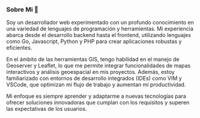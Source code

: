 ### Sobre Mi 👋

Soy un desarrollador web experimentado con un profundo conocimiento en una variedad de lenguajes de programación y herramientas. Mi experiencia abarca desde el desarrollo backend hasta el frontend, utilizando lenguajes como Go, Javascript, Python y PHP para crear aplicaciones robustas y eficientes.

En el ámbito de las herramientas GIS, tengo habilidad en el manejo de Geoserver y Leaflet, lo que me permite integrar funcionalidades de mapas interactivos y análisis geoespacial en mis proyectos. Además, estoy familiarizado con entornos de desarrollo integrados (IDEs) como VIM y VSCode, que optimizan mi flujo de trabajo y aumentan mi productividad.

Mi enfoque es siempre aprender y adaptarme a nuevas tecnologías para ofrecer soluciones innovadoras que cumplan con los requisitos y superen las expectativas de los usuarios.
